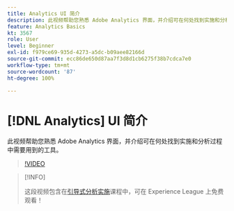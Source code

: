 ```yaml
---
title: Analytics UI 简介
description: 此视频帮助您熟悉 Adobe Analytics 界面，并介绍可在何处找到实施和分析过程中需要用到的工具。
feature: Analytics Basics
kt: 3567
role: User
level: Beginner
exl-id: f979ce69-935d-4273-a5dc-b09aee82166d
source-git-commit: ecc86de650d87aa7f3d8d1cb6275f38b7cdca7e0
workflow-type: tm+mt
source-wordcount: '87'
ht-degree: 100%

---
```


# [!DNL Analytics] UI 简介

此视频帮助您熟悉 Adobe Analytics 界面，并介绍可在何处找到实施和分析过程中需要用到的工具。

>[!VIDEO](https://video.tv.adobe.com/v/28748/?quality=12&learn=on)

>[!INFO]
>
> 这段视频包含在[引导式分析实施](https://experienceleague.adobe.com/?recommended=Analytics-D-1-2019.1)课程中，可在 Experience League 上免费观看！
